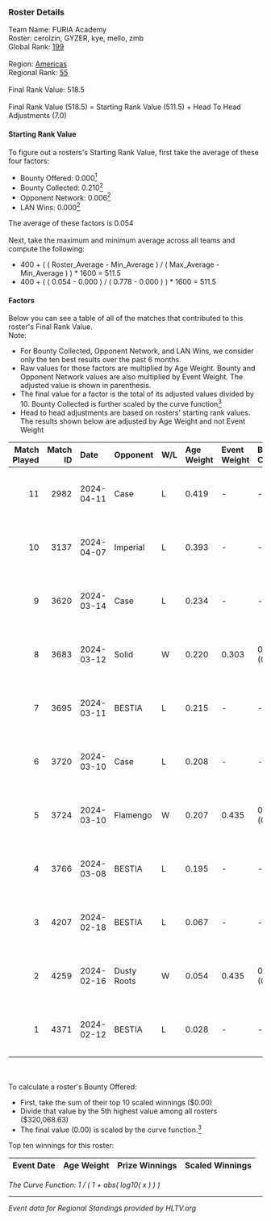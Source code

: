 ### Roster Details<br />
Team Name: FURIA Academy<br />
Roster: cerolzin, GYZER, kye, mello, zmb<br />
Global Rank: [199](../standings_global.md)<br />
<br />
Region: [Americas]( ../standings_americas.md)<br />
Regional Rank: [55]( ../standings_americas.md)<br />
<br />
Final Rank Value:  518.5<br />
<br />
Final Rank Value (518.5) = Starting Rank Value (511.5) + Head To Head Adjustments (7.0)<br />

#### Starting Rank Value<br />
To figure out a rosters's Starting Rank Value, first take the average of these four factors:<br />
- Bounty Offered: 0.000[<sup>1</sup>](#table2)
- Bounty Collected: 0.210[<sup>2</sup>](#table1)
- Opponent Network: 0.006[<sup>2</sup>](#table1)
- LAN Wins: 0.000[<sup>2</sup>](#table1)

The average of these factors is 0.054<br />
<br />
Next, take the maximum and minimum average across all teams and compute the following:<br />
- 400 + ( ( Roster_Average - Min_Average ) / ( Max_Average - Min_Average ) ) * 1600 = 511.5
- 400 + ( ( 0.054 - 0.000 ) / ( 0.778 - 0.000 ) ) * 1600 = 511.5


#### Factors<br />
Below you can see a table of all of the matches that contributed to this roster's Final Rank Value.<br />
Note:<br />

- For Bounty Collected, Opponent Network, and LAN Wins, we consider only the ten best results over the past 6 months.
- Raw values for those factors are multiplied by Age Weight. Bounty and Opponent Network values are also multiplied by Event Weight. The adjusted value is shown in parenthesis.
- The final value for a factor is the total of its adjusted values divided by 10. Bounty Collected is further scaled by the curve function[<sup>3</sup>](#curveFunction)
- Head to head adjustments are based on rosters' starting rank values. The results shown below are adjusted by Age Weight and not Event Weight
<span id="table1"></span><br />


| Match Played | Match ID | Date       | Opponent    | W/L | Age Weight | Event Weight | Bounty Collected | Opponent Network | LAN Wins  | H2H Adj. | Roster                                |
| -: | -: | :- | :- | :- | :- | :- | :- | :- | :- | -: | :- |
|           11 |     2982 | 2024-04-11 | Case        | L   | 0.419      | -            | -                | -                | -         |    -1.36 | cerolzin, GYZER, kye, mello, zmb      |
|           10 |     3137 | 2024-04-07 | Imperial    | L   | 0.393      | -            | -                | -                | -         |    -0.18 | Bruninho, cerolzin, GYZER, kye, mello |
|            9 |     3620 | 2024-03-14 | Case        | L   | 0.234      | -            | -                | -                | -         |    -0.71 | Bruninho, cerolzin, GYZER, kye, mello |
|            8 |     3683 | 2024-03-12 | Solid       | W   | 0.220      | 0.303        | 0.024 (0.002)    | 0.807 (0.054)    | 0 (0.000) |     6.20 | Bruninho, cerolzin, GYZER, kye, mello |
|            7 |     3695 | 2024-03-11 | BESTIA      | L   | 0.215      | -            | -                | -                | -         |    -0.40 | Bruninho, cerolzin, GYZER, kye, mello |
|            6 |     3720 | 2024-03-10 | Case        | L   | 0.208      | -            | -                | -                | -         |    -0.58 | Bruninho, cerolzin, GYZER, kye, mello |
|            5 |     3724 | 2024-03-10 | Flamengo    | W   | 0.207      | 0.435        | 0.000 (0.000)    | 0.013 (0.001)    | 0 (0.000) |     3.09 | Bruninho, cerolzin, GYZER, kye, mello |
|            4 |     3766 | 2024-03-08 | BESTIA      | L   | 0.195      | -            | -                | -                | -         |    -0.34 | Bruninho, cerolzin, GYZER, kye, mello |
|            3 |     4207 | 2024-02-18 | BESTIA      | L   | 0.067      | -            | -                | -                | -         |    -0.12 | Bruninho, cerolzin, GYZER, kye, mello |
|            2 |     4259 | 2024-02-16 | Dusty Roots | W   | 0.054      | 0.435        | 0.006 (0.000)    | 0.359 (0.008)    | 0 (0.000) |     1.47 | Bruninho, cerolzin, GYZER, kye, mello |
|            1 |     4371 | 2024-02-12 | BESTIA      | L   | 0.028      | -            | -                | -                | -         |    -0.05 | Bruninho, cerolzin, GYZER, kye, mello |

<br />
<span id="table2"></span><br />
To calculate a roster's Bounty Offered:<br />

- First, take the sum of their top 10 scaled winnings ($0.00)
- Divide that value by the 5th highest value among all rosters ($320,068.63)
- The final value (0.00) is scaled by the curve function.[<sup>3</sup>](#curveFunction)

Top ten winnings for this roster:<br />

| Event Date | Age Weight | Prize Winnings | Scaled Winnings |
| :- | -: | :- | :- |


<span id="curveFunction"></span>_The Curve Function: 1 / ( 1 + abs( log10( x ) ) )_<br />

---
_Event data for Regional Standings provided by HLTV.org_<br />
